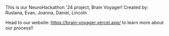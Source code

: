 This is our NeuroHackathon '24 project, Brain Voyager!
Created by: Ruslana, Evan, Joanna, Daniel, Lincoln

Head to our website: https://brain-voyager.vercel.app/ to learn more about our process!!
